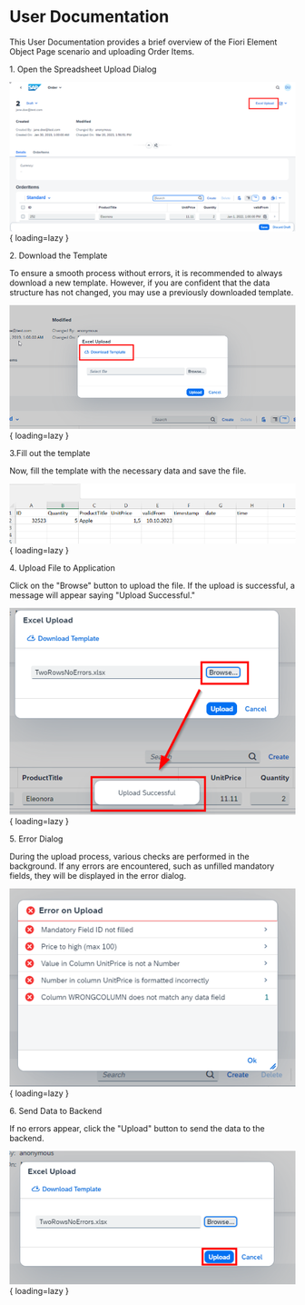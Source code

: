 # User Documentation

This User Documentation provides a brief overview of the Fiori Element Object Page scenario and uploading Order Items.

1\. Open the Spreadsheet Upload Dialog

![Open Spreadsheet Upload Dialog](./../images/open_spreadsheetupload_dialog.png){ loading=lazy }

2\. Download the Template

To ensure a smooth process without errors, it is recommended to always download a new template. However, if you are confident that the data structure has not changed, you may use a previously downloaded template.

![Download Template](./../images/download_template.png){ loading=lazy }

3\.Fill out the template

Now, fill the template with the necessary data and save the file.

![Fill out Spreadsheet File](./../images/fill_out_spreadsheet_file.png){ loading=lazy }

4\. Upload File to Application

Click on the "Browse" button to upload the file.
If the upload is successful, a message will appear saying "Upload Successful."

![Upload Spreadsheet File to App](./../images/upload_file_to_app.png){ loading=lazy }

5\. Error Dialog

During the upload process, various checks are performed in the background. If any errors are encountered, such as unfilled mandatory fields, they will be displayed in the error dialog.

![Error Dialog](./../images/error_dialog.png){ loading=lazy }

6\. Send Data to Backend

If no errors appear, click the "Upload" button to send the data to the backend.

![Send Data to Backend](./../images/send_data_to_backend.png){ loading=lazy }
